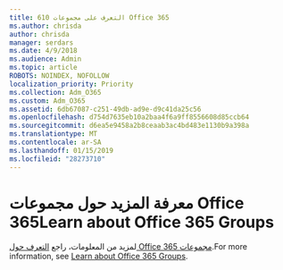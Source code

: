 ```yaml
---
title: 610 التعرف على مجموعات Office 365
ms.author: chrisda
author: chrisda
manager: serdars
ms.date: 4/9/2018
ms.audience: Admin
ms.topic: article
ROBOTS: NOINDEX, NOFOLLOW
localization_priority: Priority
ms.collection: Adm_O365
ms.custom: Adm_O365
ms.assetid: 6db67087-c251-49db-ad9e-d9c41da25c56
ms.openlocfilehash: d754d7635eb10a2baa4f6a9ff8556608d85ccb64
ms.sourcegitcommit: d6ea5e9458a2b8ceaab3ac4bd483e1130b9a398a
ms.translationtype: MT
ms.contentlocale: ar-SA
ms.lasthandoff: 01/15/2019
ms.locfileid: "28273710"
---
```

# <a name="learn-about-office-365-groups"></a><span data-ttu-id="8dc6c-102">معرفة المزيد حول مجموعات Office 365</span><span class="sxs-lookup"><span data-stu-id="8dc6c-102">Learn about Office 365 Groups</span></span>

<span data-ttu-id="8dc6c-103">لمزيد من المعلومات، راجع [التعرف حول Office 365 مجموعات](https://support.office.com/article/b565caa1-5c40-40ef-9915-60fdb2d97fa2).</span><span class="sxs-lookup"><span data-stu-id="8dc6c-103">For more information, see [Learn about Office 365 Groups](https://support.office.com/article/b565caa1-5c40-40ef-9915-60fdb2d97fa2).</span></span>
  

